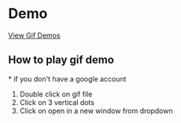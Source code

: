 # Demo

[View Gif Demos](https://drive.google.com/drive/folders/0B-YP7J35ai2FbU9weFpzS0l5S3c)

## How to play gif demo
<span>* if you don't have a google account</span>

1. Double click on gif file
2. Click on 3 vertical dots
3. Click on open in a new window from dropdown
